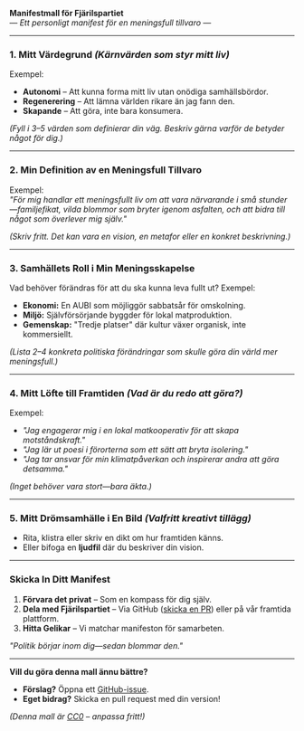 **Manifestmall för Fjärilspartiet**  
*— Ett personligt manifest för en meningsfull tillvaro —*  

---

### **1. Mitt Värdegrund** *(Kärnvärden som styr mitt liv)*  
Exempel:  
- **Autonomi** – Att kunna forma mitt liv utan onödiga samhällsbördor.  
- **Regenerering** – Att lämna världen rikare än jag fann den.  
- **Skapande** – Att göra, inte bara konsumera.  

*(Fyll i 3–5 värden som definierar din väg. Beskriv gärna varför de betyder något för dig.)*  

---

### **2. Min Definition av en Meningsfull Tillvaro**  
Exempel:  
*"För mig handlar ett meningsfullt liv om att vara närvarande i små stunder—familjefikat, vilda blommor som bryter igenom asfalten, och att bidra till något som överlever mig själv."*  

*(Skriv fritt. Det kan vara en vision, en metafor eller en konkret beskrivning.)*  

---

### **3. Samhällets Roll i Min Meningsskapelse**  
Vad behöver förändras för att du ska kunna leva fullt ut? Exempel:  
- **Ekonomi:** En AUBI som möjliggör sabbatsår för omskolning.  
- **Miljö:** Självförsörjande byggder för lokal matproduktion.  
- **Gemenskap:** "Tredje platser" där kultur växer organisk, inte kommersiellt.  

*(Lista 2–4 konkreta politiska förändringar som skulle göra din värld mer meningsfull.)*  

---

### **4. Mitt Löfte till Framtiden** *(Vad är du redo att göra?)*  
Exempel:  
- *"Jag engagerar mig i en lokal matkooperativ för att skapa motståndskraft."*  
- *"Jag lär ut poesi i förorterna som ett sätt att bryta isolering."*  
- *"Jag tar ansvar för min klimatpåverkan och inspirerar andra att göra detsamma."*  

*(Inget behöver vara stort—bara äkta.)*  

---

### **5. Mitt Drömsamhälle i En Bild** *(Valfritt kreativt tillägg)*  
- Rita, klistra eller skriv en dikt om hur framtiden känns.  
- Eller bifoga en **ljudfil** där du beskriver din vision.  

---

### **Skicka In Ditt Manifest**  
1. **Förvara det privat** – Som en kompass för dig själv.  
2. **Dela med Fjärilspartiet** – Via GitHub ([skicka en PR](https://github.com/fjarilspartiet-se/fjarilspartiet)) eller på vår framtida plattform.  
3. **Hitta Gelikar** – Vi matchar manifeston för samarbeten.  

*"Politik börjar inom dig—sedan blommar den."*  

---

**Vill du göra denna mall ännu bättre?**  
- **Förslag?** Öppna ett [GitHub-issue](https://github.com/fjarilspartiet-se/fjarilspartiet/issues).  
- **Eget bidrag?** Skicka en pull request med din version!  

*(Denna mall är [CC0](https://creativecommons.org/publicdomain/zero/1.0/) – anpassa fritt!)*  

